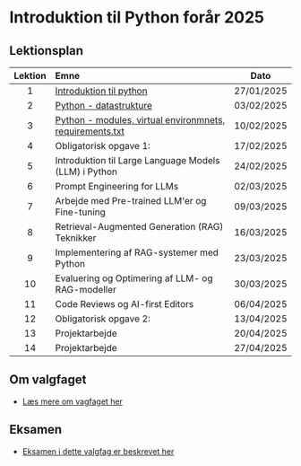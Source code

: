 # Introduktion til Python forår 2025    

## Lektionsplan

| Lektion |                           Emne                            |    Dato    |
|:-----:|:----------------------------------------------------------|:---------:|
|    1    | [Introduktion til python](lessons/ses1.md)                | 27/01/2025 |
|    2    | [Python - datastrukture](lessons/ses2.md)                 | 03/02/2025 |
|    3    | [Python - modules, virtual environmnets, requirements.txt](lessons/ses3.md)| 10/02/2025 |
|    4    | Obligatorisk opgave 1:                          | 17/02/2025 |
|    5    | Introduktion til Large Language Models (LLM) i Python     | 24/02/2025 |
|    6    | Prompt Engineering for LLMs                               | 02/03/2025 |
|    7    | Arbejde med Pre-trained LLM'er og Fine-tuning             | 09/03/2025 |
|    8    | Retrieval-Augmented Generation (RAG) Teknikker            | 16/03/2025 |
|    9    | Implementering af RAG-systemer med Python                 | 23/03/2025 |
|   10    | Evaluering og Optimering af LLM- og RAG-modeller          | 30/03/2025 |
|   11    | Code Reviews og AI-first Editors                          | 06/04/2025 |
|   12    | Obligatorisk opgave 2:                                    | 13/04/2025 |
|   13    | Projektarbejde                                            | 20/04/2025 |
|   14    | Projektarbejde                                            | 27/04/2025 |

## Om valgfaget
* [Læs mere om vagfaget her](lessons/about_this_elective.md)

## Eksamen
* [Eksamen i dette valgfag er beskrevet her](lessons/exam.md)





